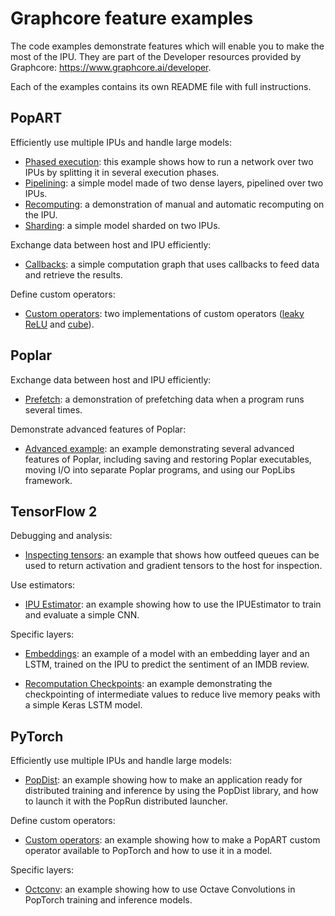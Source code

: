 <!-- Copyright (c) 2021 Graphcore Ltd. All rights reserved. -->
# Graphcore feature examples

The code examples demonstrate features which will enable you to make the most of
the IPU. They are part of the Developer resources provided by Graphcore:
<https://www.graphcore.ai/developer>.

Each of the examples contains its own README file with full instructions.

## PopART

Efficiently use multiple IPUs and handle large models:

- [Phased execution](popart/phased_execution): this example shows how to run a
  network over two IPUs by splitting it in several execution phases.
- [Pipelining](popart/pipelining): a simple model made of two dense layers,
  pipelined over two IPUs.
- [Recomputing](popart/recomputing): a demonstration of manual and automatic
  recomputing on the IPU.
- [Sharding](popart/sharding): a simple model sharded on two IPUs.

Exchange data between host and IPU efficiently:

- [Callbacks](popart/callbacks): a simple computation graph that uses callbacks
  to feed data and retrieve the results.

Define custom operators:

- [Custom operators](popart/custom_operators): two implementations of custom
  operators ([leaky ReLU](popart/custom_operators/leaky_relu_example) and
  [cube](popart/custom_operators/cube_op_example)).

## Poplar

Exchange data between host and IPU efficiently:

- [Prefetch](poplar/prefetch): a demonstration of prefetching data when a
  program runs several times.

Demonstrate advanced features of Poplar:

- [Advanced example](poplar/advanced_example): an example demonstrating several
  advanced features of Poplar, including saving and restoring Poplar
  executables, moving I/O into separate Poplar programs, and using our PopLibs
  framework.

## TensorFlow 2

Debugging and analysis:

- [Inspecting tensors](tensorflow2/inspecting_tensors): an example that shows
  how outfeed queues can be used to return activation and gradient tensors to
  the host for inspection.

Use estimators:

- [IPU Estimator](tensorflow2/ipu_estimator): an example showing how to use the
  IPUEstimator to train and evaluate a simple CNN.

Specific layers:

- [Embeddings](tensorflow2/embeddings): an example of a model with an embedding
  layer and an LSTM, trained on the IPU to predict the sentiment of an IMDB
  review.

- [Recomputation Checkpoints](tensorflow2/recomputation_checkpoints): an example
  demonstrating the checkpointing of intermediate values to reduce live memory
  peaks with a simple Keras LSTM model.

## PyTorch

Efficiently use multiple IPUs and handle large models:

- [PopDist](pytorch/popdist): an example showing how to make an application
  ready for distributed training and inference by using the PopDist library, and
  how to launch it with the PopRun distributed launcher.

Define custom operators:

- [Custom operators](pytorch/custom_op): an example showing how to make a PopART
  custom operator available to PopTorch and how to use it in a model.

Specific layers:

- [Octconv](pytorch/octconv): an example showing how to use Octave Convolutions
  in PopTorch training and inference models.
